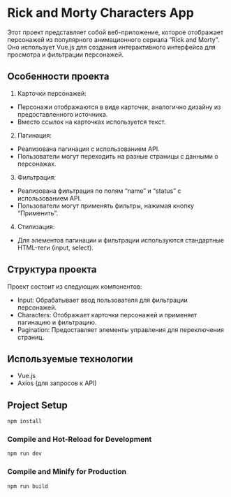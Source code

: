 # Rick and Morty Characters App

Этот проект представляет собой веб-приложение, которое отображает персонажей из популярного анимационного сериала “Rick and Morty”. Оно использует Vue.js для создания интерактивного интерфейса для просмотра и фильтрации персонажей.

## Особенности проекта

1. Карточки персонажей:
- Персонажи отображаются в виде карточек, аналогично дизайну из предоставленного источника.
- Вместо ссылок на карточках используется текст.

2. Пагинация:
- Реализована пагинация с использованием API.
- Пользователи могут переходить на разные страницы с данными о персонажах.

3. Фильтрация:
- Реализована фильтрация по полям “name” и “status” с использованием API.
- Пользователи могут применять фильтры, нажимая кнопку “Применить”.

4. Стилизация:
- Для элементов пагинации и фильтрации используются стандартные HTML-теги (input, select).

## Структура проекта
Проект состоит из следующих компонентов:

- Input: Обрабатывает ввод пользователя для фильтрации персонажей.
- Characters: Отображает карточки персонажей и применяет пагинацию и фильтрацию.
- Pagination: Предоставляет элементы управления для переключения страниц.

## Используемые технологии
- Vue.js
- Axios (для запросов к API)

## Project Setup

```sh
npm install
```

### Compile and Hot-Reload for Development

```sh
npm run dev
```

### Compile and Minify for Production

```sh
npm run build
```
